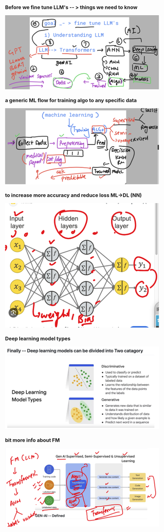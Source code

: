 ### Before we fine tune LLM's -- > things we need to know 

<img src="know.png">

### a generic ML flow for training algo to any specific data 

<img src="ml1.png">

### to increase more accuracy and reduce loss ML->DL (NN)

<img src="ml2.png">

### Deep learning model types 

<img src="dl1.png">

### bit more info about FM 

<img src="fm1.png">

